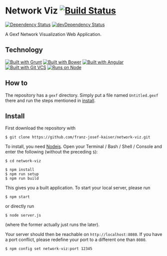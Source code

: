 # Network Viz [![Build Status](https://travis-ci.org/franz-josef-kaiser/network-viz.svg?branch=master)](https://travis-ci.org/franz-josef-kaiser/network-viz)
 [![Dependency Status](https://david-dm.org/franz-josef-kaiser/network-viz.svg?style=flat)](https://david-dm.org/franz-josef-kaiser/network-viz)
 [![devDependency Status](https://david-dm.org/franz-josef-kaiser/network-viz/dev-status.svg?style=flat)](https://david-dm.org/franz-josef-kaiser/network-viz#info=devDependencies)

A Gexf Network Visualization Web Application.

## Technology

[![Built with Grunt](https://raw.githubusercontent.com/franz-josef-kaiser/network-viz/master/docs/assets/img/grunt-short-flat.png)](http://gruntjs.com)
 [![Built with Bower](https://raw.githubusercontent.com/franz-josef-kaiser/network-viz/master/docs/assets/img/bower-short-flat.png)](http://bower.io)
 [![Built with Angular](https://raw.githubusercontent.com/franz-josef-kaiser/network-viz/master/docs/assets/img/angular-short-flat.png)](http://angularjs.org)
 [![Built with Git VCS](https://raw.githubusercontent.com/franz-josef-kaiser/network-viz/master/docs/assets/img/git-short-flat.png)](http://msysgit.github.io/)
 [![Runs on Node](https://raw.githubusercontent.com/franz-josef-kaiser/network-viz/master/docs/assets/img/node-short-flat.png)](http://nodejs.org)

## How to

The repository has a `gexf` directory. Simply put a file named `Untitled.gexf` there and
run the steps mentioned in [install](#install).

## Install

First download the repository with

	$ git clone https://github.com/franz-josef-kaiser/network-viz.git

To install, you need [Nodejs](nodejs.org/). Open your Terminal / Bash / Shell / Console and
enter the following (without the preceding `$`):

	$ cd network-viz

	$ npm install
	$ npm run setup
	$ npm run build

This gives you a built application. To start your local server, please run

	$ npm start

or directly run

	$ node server.js

(where the former actually just runs the later).

Your server should then be reachable on `http://localhost:8080`. If you have a port conflict,
please redefine your port to a different one than `8080`.

	$ npm config set network-viz:port 12345